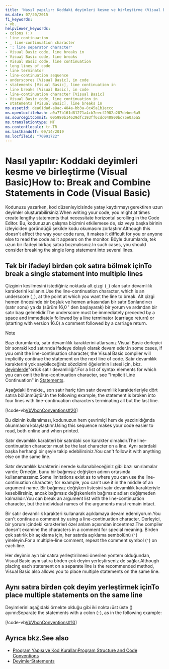 ```yaml
---
title: 'Nasıl yapılır: Koddaki deyimleri kesme ve birleştirme (Visual Basic)'
ms.date: 07/20/2015
f1_keywords:
- vb._
helpviewer_keywords:
- colons (:)
- line continuation
- _ line-continuation character
- ': line separator character'
- Visual Basic code, line breaks in
- Visual Basic code, line breaks
- Visual Basic code, line continuation
- long lines of code
- line terminator
- line-continuation sequence
- underscores [Visual Basic], in code
- statements [Visual Basic], line continuation in
- line breaks [Visual Basic], in code
- line-continuation character [Visual Basic]
- Visual Basic code, line continuation in
- statements [Visual Basic], line breaks in
ms.assetid: dea01dad-a8ac-484a-bb3a-8c45a1b1eccc
ms.openlocfilehash: a0a77b161d81271a4cb7eecf2982a287debee6a5
ms.sourcegitcommit: 005980b14629dfc193ff6cdc040800bc75e0a5a5
ms.translationtype: MT
ms.contentlocale: tr-TR
ms.lasthandoff: 09/14/2019
ms.locfileid: "70991722"
---
```

# <a name="how-to-break-and-combine-statements-in-code-visual-basic"></a><span data-ttu-id="485ed-102">Nasıl yapılır: Koddaki deyimleri kesme ve birleştirme (Visual Basic)</span><span class="sxs-lookup"><span data-stu-id="485ed-102">How to: Break and Combine Statements in Code (Visual Basic)</span></span>

<span data-ttu-id="485ed-103">Kodunuzu yazarken, kod düzenleyicisinde yatay kaydırmayı gerektiren uzun deyimler oluşturabilirsiniz.</span><span class="sxs-lookup"><span data-stu-id="485ed-103">When writing your code, you might at times create lengthy statements that necessitate horizontal scrolling in the Code Editor.</span></span> <span data-ttu-id="485ed-104">Bu, kodunuzun çalışma biçimini etkilemese de, siz veya başka birinin izleyiciden göründüğü şekilde kodu okumasını zorlaştırır.</span><span class="sxs-lookup"><span data-stu-id="485ed-104">Although this doesn't affect the way your code runs, it makes it difficult for you or anyone else to read the code as it appears on the monitor.</span></span> <span data-ttu-id="485ed-105">Böyle durumlarda, tek uzun bir ifadeyi birkaç satıra bozmalısınız.</span><span class="sxs-lookup"><span data-stu-id="485ed-105">In such cases, you should consider breaking the single long statement into several lines.</span></span>

## <a name="to-break-a-single-statement-into-multiple-lines"></a><span data-ttu-id="485ed-106">Tek bir ifadeyi birden çok satıra bölmek için</span><span class="sxs-lookup"><span data-stu-id="485ed-106">To break a single statement into multiple lines</span></span>

<span data-ttu-id="485ed-107">Çizginin kesilmesini istediğiniz noktada alt çizgi (`_`) olan satır devamlılık karakterini kullanın.</span><span class="sxs-lookup"><span data-stu-id="485ed-107">Use the line-continuation character, which is an underscore (`_`), at the point at which you want the line to break.</span></span> <span data-ttu-id="485ed-108">Alt çizgi hemen öncesinde bir boşluk ve hemen arkasından bir satır Sonlandırıcı (satır sonu) ya da (sürüm 16,0 ' den başlayarak) bir yorum ve ardından bir satır başı gelmelidir.</span><span class="sxs-lookup"><span data-stu-id="485ed-108">The underscore must be immediately preceded by a space and immediately followed by a line terminator (carriage return) or (starting with version 16.0) a comment followed by a carriage return.</span></span>

  > [!NOTE]
  > <span data-ttu-id="485ed-109">Bazı durumlarda, satır devamlılık karakterini atlarsanız Visual Basic derleyici bir sonraki kod satırında ifadeye dolaylı olarak devam eder.</span><span class="sxs-lookup"><span data-stu-id="485ed-109">In some cases, if you omit the line-continuation character, the Visual Basic compiler will implicitly continue the statement on the next line of code.</span></span> <span data-ttu-id="485ed-110">Satır devamlılık karakterini yok saybileceğiniz sözdizimi öğelerinin listesi için, bkz. [deyimlerde](../../../visual-basic/programming-guide/language-features/statements.md)"örtük satır devamlılığı".</span><span class="sxs-lookup"><span data-stu-id="485ed-110">For a list of syntax elements for which you can omit the line-continuation character, see "Implicit Line Continuation" in [Statements](../../../visual-basic/programming-guide/language-features/statements.md).</span></span>

  <span data-ttu-id="485ed-111">Aşağıdaki örnekte,, son satır hariç tüm satır devamlılık karakterleriyle dört satıra bölünmüştür.</span><span class="sxs-lookup"><span data-stu-id="485ed-111">In the following example, the statement is broken into four lines with line-continuation characters terminating all but the last line.</span></span>

  [!code-vb[VbVbcnConventions#20](~/samples/snippets/visualbasic/VS_Snippets_VBCSharp/VbVbcnConventions/VB/Class1.vb#20)]

  <span data-ttu-id="485ed-112">Bu dizinin kullanılması, kodunuzun hem çevrimiçi hem de yazdırıldığında okunmasını kolaylaştırır.</span><span class="sxs-lookup"><span data-stu-id="485ed-112">Using this sequence makes your code easier to read, both online and when printed.</span></span>

  <span data-ttu-id="485ed-113">Satır devamlılık karakteri bir satırdaki son karakter olmalıdır.</span><span class="sxs-lookup"><span data-stu-id="485ed-113">The line-continuation character must be the last character on a line.</span></span> <span data-ttu-id="485ed-114">Aynı satırdaki başka herhangi bir şeyle takip edebilirsiniz.</span><span class="sxs-lookup"><span data-stu-id="485ed-114">You can't follow it with anything else on the same line.</span></span>

  <span data-ttu-id="485ed-115">Satır devamlılık karakterini nerede kullanabileceğiniz gibi bazı sınırlamalar vardır; Örneğin, bunu bir bağımsız değişken adının ortasında kullanamazsınız.</span><span class="sxs-lookup"><span data-stu-id="485ed-115">Some limitations exist as to where you can use the line-continuation character; for example, you can't use it in the middle of an argument name.</span></span> <span data-ttu-id="485ed-116">Bir bağımsız değişken listesini satır devamlılık karakteriyle kesebilirsiniz, ancak bağımsız değişkenlerin bağımsız adları değişmeden kalmalıdır.</span><span class="sxs-lookup"><span data-stu-id="485ed-116">You can break an argument list with the line-continuation character, but the individual names of the arguments must remain intact.</span></span>

  <span data-ttu-id="485ed-117">Bir satır devamlılık karakteri kullanarak açıklamaya devam edemiyorum.</span><span class="sxs-lookup"><span data-stu-id="485ed-117">You can't continue a comment by using a line-continuation character.</span></span> <span data-ttu-id="485ed-118">Derleyici, bir yorum içindeki karakterleri özel anlam açısından inceetmez.</span><span class="sxs-lookup"><span data-stu-id="485ed-118">The compiler doesn't examine the characters in a comment for special meaning.</span></span> <span data-ttu-id="485ed-119">Birden çok satırlık bir açıklama için, her satırda açıklama sembolünü (`'`) yineleyin.</span><span class="sxs-lookup"><span data-stu-id="485ed-119">For a multiple-line comment, repeat the comment symbol (`'`) on each line.</span></span>

 <span data-ttu-id="485ed-120">Her deyimin ayrı bir satıra yerleştirilmesi önerilen yöntem olduğundan, Visual Basic aynı satıra birden çok deyim yerleştirseniz de sağlar.</span><span class="sxs-lookup"><span data-stu-id="485ed-120">Although placing each statement on a separate line is the recommended method, Visual Basic also allows you to place multiple statements on the same line.</span></span>

## <a name="to-place-multiple-statements-on-the-same-line"></a><span data-ttu-id="485ed-121">Aynı satıra birden çok deyim yerleştirmek için</span><span class="sxs-lookup"><span data-stu-id="485ed-121">To place multiple statements on the same line</span></span>

<span data-ttu-id="485ed-122">Deyimlerini aşağıdaki örnekte olduğu gibi iki nokta`:`üst üste () ayırın:</span><span class="sxs-lookup"><span data-stu-id="485ed-122">Separate the statements with a colon (`:`), as in the following example:</span></span>

  [!code-vb[VbVbcnConventions#10](~/samples/snippets/visualbasic/VS_Snippets_VBCSharp/VbVbcnConventions/VB/Class1.vb#10)]

## <a name="see-also"></a><span data-ttu-id="485ed-123">Ayrıca bkz.</span><span class="sxs-lookup"><span data-stu-id="485ed-123">See also</span></span>

- [<span data-ttu-id="485ed-124">Program Yapısı ve Kod Kuralları</span><span class="sxs-lookup"><span data-stu-id="485ed-124">Program Structure and Code Conventions</span></span>](../../../visual-basic/programming-guide/program-structure/program-structure-and-code-conventions.md)
- [<span data-ttu-id="485ed-125">Deyimler</span><span class="sxs-lookup"><span data-stu-id="485ed-125">Statements</span></span>](../../../visual-basic/programming-guide/language-features/statements.md)
